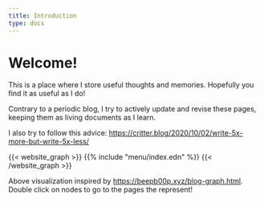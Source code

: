 ```yaml
---
title: Introduction
type: docs
---
```


# Welcome!

This is a place where I store useful thoughts and memories.  Hopefully you find
it as useful as I do!

Contrary to a periodic blog, I try to actively update and revise these pages,
keeping them as living documents as I learn.

I also try to follow this advice:
https://critter.blog/2020/10/02/write-5x-more-but-write-5x-less/

{{< website_graph >}}
{{% include "menu/index.edn" %}}
{{< /website_graph >}}

Above visualization inspired by https://beepb00p.xyz/blog-graph.html.  Double
click on nodes to go to the pages the represent!
